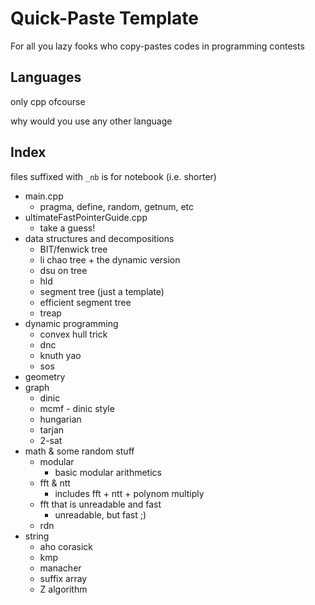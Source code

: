 # Quick-Paste Template

For all you lazy fooks who copy-pastes codes in programming contests

## Languages

only cpp ofcourse

why would you use any other language

## Index

files suffixed with `_nb` is for notebook (i.e. shorter)

- main.cpp
  - pragma, define, random, getnum, etc
- ultimateFastPointerGuide.cpp
  - take a guess!
- data structures and decompositions
  - BIT/fenwick tree
  - li chao tree + the dynamic version
  - dsu on tree
  - hld
  - segment tree (just a template)
  - efficient segment tree
  - treap
- dynamic programming
  - convex hull trick
  - dnc
  - knuth yao
  - sos
- geometry
- graph
  - dinic
  - mcmf - dinic style
  - hungarian
  - tarjan
  - 2-sat
- math & some random stuff
  - modular
    - basic modular arithmetics
  - fft & ntt
    - includes fft + ntt + polynom multiply
  - fft that is unreadable and fast
    - unreadable, but fast ;)
  - rdn
- string
  - aho corasick
  - kmp
  - manacher
  - suffix array
  - Z algorithm
